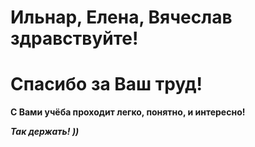 # Ильнар, Елена, Вячеслав здравствуйте!

**Спасибо за Ваш труд!**
==

**С Вами учёба проходит легко, понятно, и интересно!**

__*Так держать! ))*__
